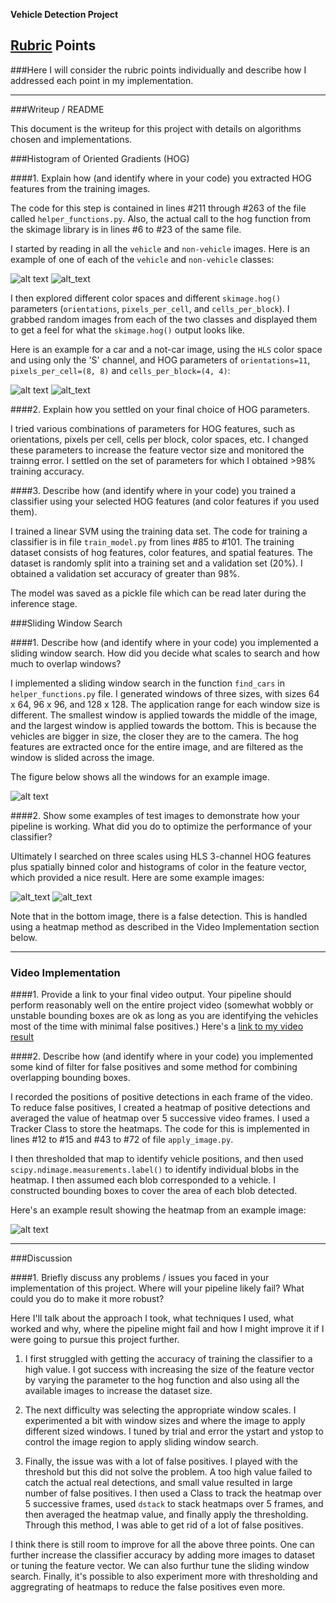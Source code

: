 **Vehicle Detection Project**

[//]: # (Image References)
[image1]: ./vehicles/GTI_MiddleClose/image0000.png
[image2]: ./non-vehicles/GTI/image59.png
[image3]: ./car_hog_Schannel.png
[image4]: ./notcar_hog_Schannel.png
[image5]: ./output_images/allboxes_test4.jpg
[image6]: ./output_images/detections_test4.jpg
[image7]: ./output_images/detections_test6.jpg
[image8]: ./output_images/detections_test3.jpg
[image9]: ./output_images/heatmap_test4.jpg
[video1]: ./output_videos/project_video_tracking.mp4

## [Rubric](https://review.udacity.com/#!/rubrics/513/view) Points
###Here I will consider the rubric points individually and describe how I addressed each point in my implementation.  

---
###Writeup / README

This document is the writeup for this project with details on algorithms chosen and implementations.

###Histogram of Oriented Gradients (HOG)

####1. Explain how (and identify where in your code) you extracted HOG features from the training images.

The code for this step is contained in lines #211 through #263 of the file called `helper_functions.py`.  Also, the actual call to the hog function from the skimage library is in lines #6 to #23 of the same file.

I started by reading in all the `vehicle` and `non-vehicle` images.  Here is an example of one of each of the `vehicle` and `non-vehicle` classes:

![alt text][image1]
![alt_text][image2]

I then explored different color spaces and different `skimage.hog()` parameters (`orientations`, `pixels_per_cell`, and `cells_per_block`).  I grabbed random images from each of the two classes and displayed them to get a feel for what the `skimage.hog()` output looks like.

Here is an example for a car and a not-car image, using the `HLS` color space and using only the 'S' channel, and HOG parameters of `orientations=11`, `pixels_per_cell=(8, 8)` and `cells_per_block=(4, 4)`:


![alt text][image3]
![alt_text][image4]

####2. Explain how you settled on your final choice of HOG parameters.

I tried various combinations of parameters for HOG features, such as orientations, pixels per cell, cells per block, color spaces, etc. I changed these parameters to increase the feature vector size and monitored the trainng error. I settled on the set of parameters for which I obtained >98% training accuracy.

####3. Describe how (and identify where in your code) you trained a classifier using your selected HOG features (and color features if you used them).

I trained a linear SVM using the training data set. The code for training a classifier is in file `train_model.py` from lines #85 to #101. The training dataset consists of hog features, color features, and spatial features. The dataset is randomly split into a training set and a validation set (20%). I obtained a validation set accuracy of greater than 98%. 

The model was saved as a pickle file which can be read later during the inference stage. 

###Sliding Window Search

####1. Describe how (and identify where in your code) you implemented a sliding window search.  How did you decide what scales to search and how much to overlap windows?

I implemented a sliding window search in the function `find_cars` in `helper_functions.py` file. I generated windows of three sizes, with sizes 64 x 64, 96 x 96, and 128 x 128. The application range for each window size is different. The smallest window is applied towards the middle of the image, and the largest window is applied towards the bottom. This is because the vehicles are bigger in size, the closer they are to the camera.
The hog features are extracted once for the entire image, and are filtered as the window is slided across the image.

The figure below shows all the windows for an example image.

![alt text][image5]

####2. Show some examples of test images to demonstrate how your pipeline is working.  What did you do to optimize the performance of your classifier?

Ultimately I searched on three scales using HLS 3-channel HOG features plus spatially binned color and histograms of color in the feature vector, which provided a nice result.  Here are some example images:

![alt_text][image7]
![alt_text][image8]

Note that in the bottom image, there is a false detection. This is handled using a heatmap method as described in the Video Implementation section below.

---

### Video Implementation

####1. Provide a link to your final video output.  Your pipeline should perform reasonably well on the entire project video (somewhat wobbly or unstable bounding boxes are ok as long as you are identifying the vehicles most of the time with minimal false positives.)
Here's a [link to my video result](./output_videos/project_video_tracking.mp4)


####2. Describe how (and identify where in your code) you implemented some kind of filter for false positives and some method for combining overlapping bounding boxes.

I recorded the positions of positive detections in each frame of the video.  
To reduce false positives, I created a heatmap of positive detections and averaged the value of heatmap over 5 successive video frames. I used a Tracker Class to store the heatmaps. The code for this is implemented in lines #12 to #15 and #43 to #72 of file `apply_image.py`. 

I then thresholded that map to identify vehicle positions, and then used `scipy.ndimage.measurements.label()` to identify individual blobs in the heatmap.  I then assumed each blob corresponded to a vehicle.  I constructed bounding boxes to cover the area of each blob detected. 

Here's an example result showing the heatmap from an example image:

![alt text][image9]

---

###Discussion

####1. Briefly discuss any problems / issues you faced in your implementation of this project.  Where will your pipeline likely fail?  What could you do to make it more robust?

Here I'll talk about the approach I took, what techniques I used, what worked and why, where the pipeline might fail and how I might improve it if I were going to pursue this project further.  

1. I first struggled with getting the accuracy of training the classifier to a high value. I got success with increasing the size of the feature vector by varying the parameter to the hog function and also using all the available images to increase the dataset size.

2. The next difficulty was selecting the appropriate window scales. I experimented a bit with window sizes and where the image to apply different sized windows. I tuned by trial and error the ystart and ystop to control the image region to apply sliding window search. 

3. Finally, the issue was with a lot of false positives. I played with the threshold but this did not solve the problem. A too high value failed to catch the actual real detections, and small value resulted in large number of false positives. I then used a Class to track the heatmap over 5 successive frames, used `dstack` to stack heatmaps over 5 frames, and then averaged the heatmap value, and finally apply the thresholding. Through this method, I was able to get rid of a lot of false positives.

I think there is still room to improve for all the above three points. One can further increase the classifier accuracy by adding more images to dataset or tuning the feature vector. We can also furthur tune the sliding window search. Finally, it's possible to also experiment more with thresholding and aggregrating of heatmaps to reduce the false positives even more.
